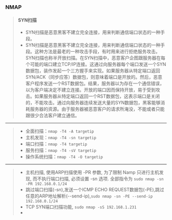### NMAP

> #### SYN扫描
> * SYN扫描是恶意黑客不建立完全连接，用来判断通信端口状态的一种手段。
> * SYN扫描是恶意黑客不建立完全连接，用来判断通信端口状态的一种手段。这种方法是最老的一种攻击手段，有时用来进行拒绝服务攻击。SYN扫描也称半开放扫描。在SYN扫描中，恶意客户企图跟服务器在每个可能的端口建立TCP/IP连接。这通过向服务器每个端口发送一个SYN数据包，装作发起一个三方握手来实现。如果服务器从特定端口返回SYN/ACK（同步应答）数据包，则意味着端口是开放的。然后，恶意客户程序发送一个RST数据包。结果，服务器以为存在一个通信错误，以为客户端决定不建立连接。开放的端口因而保持开放，易于受到攻击。如果服务器从特定端口返回一个RST数据包，这表示端口是关闭的，不能攻击。通过向服务器连续发送大量的SYN数据包，黑客能够消耗服务器的资源。由于服务器被恶意客户的请求所淹没，不能或者只能跟很少合法客户建立通信。

----

> * 全面扫描：`nmap -T4 -A targetip`
> * 主机发现：`nmap -T4 -sn targetip`
> * 端口扫描：`nmap -T4 targetip`
> * 服务扫描：`nmap -T4 -sV targetip`
> * 操作系统扫描：`nmap -T4 -O targetip`


----
> * 主机扫描, 使用ARP扫描使用 -PR 参数, 为了限制 Namp 只进行主机发现, 而不执行端口扫描, 必须设置 -sn 选项. 全部指令为 `sudo nmap -sn -PR 192.168.0.1/24`
> * 跳过端口扫描(-sn),发送一个ICMP ECHO REQUEST数据包(-PE),跳过任意的ARP地址解析(--send-ip),`sudo nmap -sn -PE --send-ip 192.168.0.1/24`
> * TCP SYN端口扫描功能, `sudo nmap -sS 192.168.1.231`
> * 